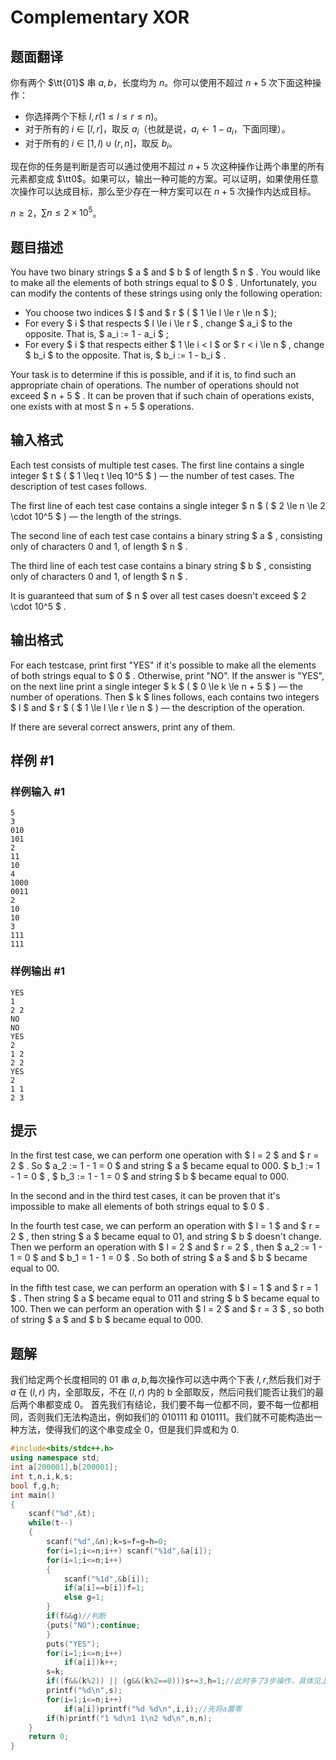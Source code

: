 # Complementary XOR

## 题面翻译

你有两个 $\tt{01}$ 串 $a,b$，长度均为 $n$。你可以使用不超过 $n+5$ 次下面这种操作：

- 你选择两个下标 $l,r(1\le l\le r\le n)$。
- 对于所有的 $i\in[l,r]$，取反 $a_i$（也就是说，$a_i\gets1-a_i$，下面同理）。
- 对于所有的 $i\in[1,l)\cup(r,n]$，取反 $b_i$。

现在你的任务是判断是否可以通过使用不超过 $n+5$ 次这种操作让两个串里的所有元素都变成 $\tt0$。如果可以，输出一种可能的方案。可以证明，如果使用任意次操作可以达成目标，那么至少存在一种方案可以在 $n+5$ 次操作内达成目标。

$n\ge 2$，$\sum n\le 2\times10^5$。

## 题目描述

You have two binary strings $ a $ and $ b $ of length $ n $ . You would like to make all the elements of both strings equal to $ 0 $ . Unfortunately, you can modify the contents of these strings using only the following operation:

- You choose two indices $ l $ and $ r $ ( $ 1 \le l \le r \le n $ );
- For every $ i $ that respects $ l \le i \le r $ , change $ a_i $ to the opposite. That is, $ a_i := 1 - a_i $ ;
- For every $ i $ that respects either $ 1 \le i < l $ or $ r < i \le n $ , change $ b_i $ to the opposite. That is, $ b_i := 1 - b_i $ .

Your task is to determine if this is possible, and if it is, to find such an appropriate chain of operations. The number of operations should not exceed $ n + 5 $ . It can be proven that if such chain of operations exists, one exists with at most $ n + 5 $ operations.

## 输入格式

Each test consists of multiple test cases. The first line contains a single integer $ t $ ( $ 1 \leq t \leq 10^5 $ ) — the number of test cases. The description of test cases follows.

The first line of each test case contains a single integer $ n $ ( $ 2 \le n \le 2 \cdot 10^5 $ ) — the length of the strings.

The second line of each test case contains a binary string $ a $ , consisting only of characters 0 and 1, of length $ n $ .

The third line of each test case contains a binary string $ b $ , consisting only of characters 0 and 1, of length $ n $ .

It is guaranteed that sum of $ n $ over all test cases doesn't exceed $ 2 \cdot 10^5 $ .

## 输出格式

For each testcase, print first "YES" if it's possible to make all the elements of both strings equal to $ 0 $ . Otherwise, print "NO". If the answer is "YES", on the next line print a single integer $ k $ ( $ 0 \le k \le n + 5 $ ) — the number of operations. Then $ k $ lines follows, each contains two integers $ l $ and $ r $ ( $ 1 \le l \le r \le n $ ) — the description of the operation.

If there are several correct answers, print any of them.

## 样例 #1

### 样例输入 #1

```
5
3
010
101
2
11
10
4
1000
0011
2
10
10
3
111
111
```

### 样例输出 #1

```
YES
1
2 2
NO
NO
YES
2
1 2
2 2
YES
2
1 1
2 3
```

## 提示

In the first test case, we can perform one operation with $ l = 2 $ and $ r = 2 $ . So $ a_2 := 1 - 1 = 0 $ and string $ a $ became equal to 000. $ b_1 := 1 - 1 = 0 $ , $ b_3 := 1 - 1 = 0 $ and string $ b $ became equal to 000.

In the second and in the third test cases, it can be proven that it's impossible to make all elements of both strings equal to $ 0 $ .

In the fourth test case, we can perform an operation with $ l = 1 $ and $ r = 2 $ , then string $ a $ became equal to 01, and string $ b $ doesn't change. Then we perform an operation with $ l = 2 $ and $ r = 2 $ , then $ a_2 := 1 - 1 = 0 $ and $ b_1 = 1 - 1 = 0 $ . So both of string $ a $ and $ b $ became equal to 00.

In the fifth test case, we can perform an operation with $ l = 1 $ and $ r = 1 $ . Then string $ a $ became equal to 011 and string $ b $ became equal to 100. Then we can perform an operation with $ l = 2 $ and $ r = 3 $ , so both of string $ a $ and $ b $ became equal to 000.

## 题解
我们给定两个长度相同的 01 串 $a,b$,每次操作可以选中两个下表 $l,r$,然后我们对于 $a$ 在 $(l,r)$ 内，全部取反，不在 $(l,r)$ 内的 b 全部取反，然后问我们能否让我们的最后两个串都变成 $0$。
首先我们有结论，我们要不每一位都不同，要不每一位都相同，否则我们无法构造出，例如我们的 010111 和 010111。我们就不可能构造出一种方法，使得我们的这个串变成全 0，但是我们异或和为 0.

```cpp
#include<bits/stdc++.h>
using namespace std;
int a[200001],b[200001];
int t,n,i,k,s;
bool f,g,h;
int main()
{
	scanf("%d",&t);
	while(t--)
	{
		scanf("%d",&n);k=s=f=g=h=0;
		for(i=1;i<=n;i++) scanf("%1d",&a[i]);
		for(i=1;i<=n;i++)
		{
			scanf("%1d",&b[i]);
			if(a[i]==b[i])f=1;
			else g=1;
		}
		if(f&&g)//判断
		{puts("NO");continue;
		}
		puts("YES");
		for(i=1;i<=n;i++)
			if(a[i])k++;
		s=k;
		if((f&&(k%2)) || (g&&(k%2==0)))s+=3,h=1;//此时多了3步操作，具体见上
		printf("%d\n",s);
		for(i=1;i<=n;i++)
			if(a[i])printf("%d %d\n",i,i);//先将a置零
		if(h)printf("1 %d\n1 1\n2 %d\n",n,n); 
	}
	return 0;
}
```
